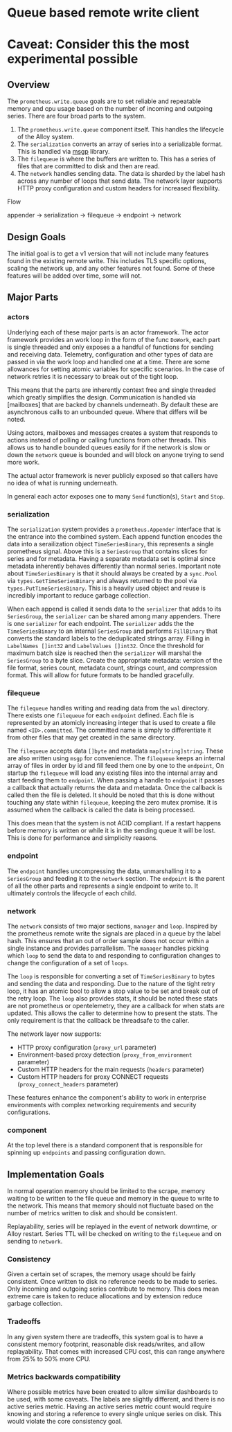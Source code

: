 # Queue based remote write client

# Caveat: Consider this the most experimental possible

## Overview

The `prometheus.write.queue` goals are to set reliable and repeatable memory and cpu usage based on the number of incoming and outgoing series. There are four broad parts to the system.

1. The `prometheus.write.queue` component itself. This handles the lifecycle of the Alloy system.
2. The `serialization` converts an array of series into a serializable format. This is handled via [msgp]() library. 
3. The `filequeue` is where the buffers are written to. This has a series of files that are committed to disk and then are read.
4. The `network` handles sending data. The data is sharded by the label hash across any number of loops that send data. The network layer supports HTTP proxy configuration and custom headers for increased flexibility.

Flow

appender -> serialization -> filequeue -> endpoint -> network

## Design Goals

The initial goal is to get a v1 version that will not include many features found in the existing remote write. This includes TLS specific options, scaling the network up, and any other features not found. Some of these features will be added over time, some will not.

## Major Parts

### actors

Underlying each of these major parts is an actor framework. The actor framework provides an work loop in the form of the func `DoWork`, each part is single threaded and only exposes a a handful of functions for sending and receiving data. Telemetry, configuration and other types of data are passed in via the work loop and handled one at a time. There are some allowances for setting atomic variables for specific scenarios. In the case of network retries it is necessary to break out of the tight loop. 

This means that the parts are inherently context free and single threaded which greatly simplifies the design. Communication is handled via [mailboxes] that are backed by channels underneath. By default these are asynchronous calls to an unbounded queue. Where that differs will be noted. 

Using actors, mailboxes and messages creates a system that responds to actions instead of polling or calling functions from other threads. This allows us to handle bounded queues easily for if the network is slow or down the `network` queue is bounded and will block on anyone trying to send more work.

The actual actor framework is never publicly exposed so that callers have no idea of what is running underneath.

In general each actor exposes one to many `Send` function(s), `Start` and `Stop`. 

### serialization

The `serialization` system provides a `prometheus.Appender` interface that is the entrance into the combined system. Each append function encodes the data into a serailization object `TimeSeriesBinary`, this represents a single prometheus signal. Above this is a `SeriesGroup` that contains slices for series and for metadata. Having a separate metadata set is optimal since metadata inherently behaves differently than normal series. Important note about `TimeSeriesBinary` is that it should always be created by a `sync.Pool` via `types.GetTimeSeriesBinary` and always returned to the pool via `types.PutTimeSeriesBinary`. This is a heavily used object and reuse is incredibly important to reduce garbage collection.

When each append is called it sends data to the `serializer` that adds to its `SeriesGroup`, the `serializer` can be shared among many appenders. There is one `serializer` for each endpoint. The `serializer` adds the the `TimeSeriesBinary` to an internal `SeriesGroup` and performs `FillBinary` that converts the standard labels to the deduplicated strings array. Filling in `LabelNames []int32` and `LabelValues []int32`. Once the threshold for maximum batch size is reached then the `serializer` will marshal the `SeriesGroup` to a byte slice. Create the appropriate metadata: version of the file format, series count, metadata count, strings count, and compression format. This will allow for future formats to be handled gracefully.

### filequeue

The `filequeue` handles writing and reading data from the `wal` directory. There exists one `filequeue` for each `endpoint` defined. Each file is represented by an atomicly increasing integer that is used to create a file named `<ID>.committed`. The committed name is simply to differentiate it from other files that may get created in the same directory. 

The `filequeue` accepts data `[]byte` and metadata `map[string]string`. These are also written using `msgp` for convenience. The `filequeue` keeps an internal array of files in order by id and fill feed them one by one to the `endpoint`, On startup the `filequeue` will load any existing files into the internal array and start feeding them to `endpoint`. When passing a handle to `endpoint` it passes a callback that actually returns the data and metadata. Once the callback is called then the file is deleted. It should be noted that this is done without touching any state within `filequeue`, keeping the zero mutex promise. It is assumed when the callback is called the data is being processed.

This does mean that the system is not ACID compliant. If a restart happens before memory is written or while it is in the sending queue it will be lost. This is done for performance and simplicity reasons.

### endpoint

The `endpoint` handles uncompressing the data, unmarshalling it to a `SeriesGroup` and feeding it to the `network` section. The `endpoint` is the parent of all the other parts and represents a single endpoint to write to. It ultimately controls the lifecycle of each child. 

### network

The `network` consists of two major sections, `manager` and `loop`. Inspired by the prometheus remote write the signals are placed in a queue by the label hash. This ensures that an out of order sample does not occur within a single instance and provides parrallelism. The `manager` handles picking which `loop` to send the data to and responding to configuration changes to change the configuration of a set of `loops`.

The `loop` is responsible for converting a set of `TimeSeriesBinary` to bytes and sending the data and responding. Due to the nature of the tight retry loop, it has an atomic bool to allow a stop value to be set and break out of the retry loop. The `loop` also provides stats, it should be noted these stats are not prometheus or opentelemetry, they are a callback for when stats are updated. This allows the caller to determine how to present the stats. The only requirement is that the callback be threadsafe to the caller.

The network layer now supports:
- HTTP proxy configuration (`proxy_url` parameter)
- Environment-based proxy detection (`proxy_from_environment` parameter)
- Custom HTTP headers for the main requests (`headers` parameter)
- Custom HTTP headers for proxy CONNECT requests (`proxy_connect_headers` parameter)

These features enhance the component's ability to work in enterprise environments with complex networking requirements and security configurations.  

### component

At the top level there is a standard component that is responsible for spinning up `endpoints` and passing configuration down.

## Implementation Goals

In normal operation memory should be limited to the scrape, memory waiting to be written to the file queue and memory in the queue to write to the network. This means that memory should not fluctuate based on the number of metrics written to disk and should be consistent.

Replayability, series will be replayed in the event of network downtime, or Alloy restart. Series TTL will be checked on writing to the `filequeue` and on sending to `network`.

### Consistency

Given a certain set of scrapes, the memory usage should be fairly consistent. Once written to disk no reference needs to be made to series. Only incoming and outgoing series contribute to memory. This does mean extreme care is taken to reduce allocations and by extension reduce garbage collection.

### Tradeoffs

In any given system there are tradeoffs, this system goal is to have a consistent memory footprint, reasonable disk reads/writes, and allow replayability. That comes with increased CPU cost, this can range anywhere from 25% to 50% more CPU. 

### Metrics backwards compatibility

Where possible metrics have been created to allow similiar dashboards to be used, with some caveats. The labels are slightly different, and there is no active series metric. Having an active series metric count would require knowing and storing a reference to every single unique series on disk. This would violate the core consistency goal.  
